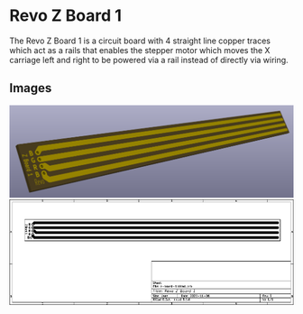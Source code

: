 # Revo Z Board 1
The Revo Z Board 1 is a circuit board with 4 straight line copper traces which act as a rails that enables the stepper motor which moves the X carriage left and right to be powered via a rail instead of directly via wiring.

## Images
![PCB 3D View](https://github.com/Helenah2020/Revo-Uno/blob/main/pcb/z-board/1/images/3d-view.png)
![PCB Worksheet](https://github.com/Helenah2020/Revo-Uno/blob/main/pcb/z-board/1/images/worksheet.png)
